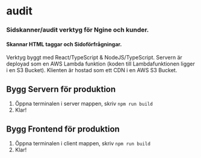 # audit

### Sidskanner/audit verktyg för Ngine och kunder. 
#### Skannar HTML taggar och Sidoförfrågningar.

Verktyg byggt med React/TypeScript & NodeJS/TypeScript. Servern är deployad som en AWS Lambda funktion (koden till Lambdafunktionen ligger i en S3 Bucket). Klienten är hostad som ett CDN i en AWS S3 Bucket.

## Bygg Servern för produktion
1. Öppna terminalen i server mappen, skriv ``npm run build``
2. Klar!

## Bygg Frontend för produktion
1. Öppna terminalen i client mappen, skriv ``npm run build``
4. Klar!
